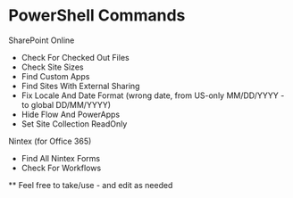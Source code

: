 # PowerShell Commands

SharePoint Online
  - Check For Checked Out Files
  - Check Site Sizes
  - Find Custom Apps
  - Find Sites With External Sharing
  - Fix Locale And Date Format (wrong date, from US-only MM/DD/YYYY - to global DD/MM/YYYY)
  - Hide Flow And PowerApps
  - Set Site Collection ReadOnly
  
Nintex (for Office 365)
  - Find All Nintex Forms
  - Check For Workflows


** Feel free to take/use - and edit as needed

